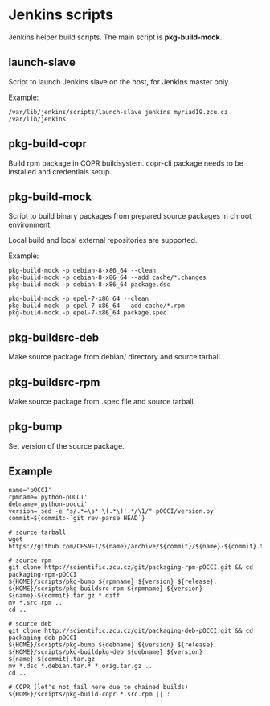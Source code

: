 # Jenkins scripts

Jenkins helper build scripts. The main script is **pkg-build-mock**.

## launch-slave

Script to launch Jenkins slave on the host, for Jenkins master only.

Example:

    /var/lib/jenkins/scripts/launch-slave jenkins myriad19.zcu.cz /var/lib/jenkins

## pkg-build-copr

Build rpm package in COPR buildsystem. copr-cli package needs to be installed and credentials setup.

## pkg-build-mock

Script to build binary packages from prepared source packages in chroot
environment.

Local build and local external repositories are supported.

Example:

    pkg-build-mock -p debian-8-x86_64 --clean
    pkg-build-mock -p debian-8-x86_64 --add cache/*.changes
    pkg-build-mock -p debian-8-x86_64 package.dsc

    pkg-build-mock -p epel-7-x86_64 --clean
    pkg-build-mock -p epel-7-x86_64 --add cache/*.rpm
    pkg-build-mock -p epel-7-x86_64 package.spec

## pkg-buildsrc-deb

Make source package from debian/ directory and source tarball.

## pkg-buildsrc-rpm

Make source package from .spec file and source tarball.

## pkg-bump

Set version of the source package.

## Example

    name='pOCCI'
    rpmname='python-pOCCI'
    debname='python-pocci'
    version=`sed -e "s/.*=\s*'\(.*\)'.*/\1/" pOCCI/version.py`
    commit=${commit:-`git rev-parse HEAD`}
    
    # source tarball
    wget https://github.com/CESNET/${name}/archive/${commit}/${name}-${commit}.tar.gz
    
    # source rpm
    git clone http://scientific.zcu.cz/git/packaging-rpm-pOCCI.git && cd packaging-rpm-pOCCI
    ${HOME}/scripts/pkg-bump ${rpmname} ${version} ${release}.
    ${HOME}/scripts/pkg-buildsrc-rpm ${rpmname} ${version} ${name}-${commit}.tar.gz *.diff
    mv *.src.rpm ..
    cd ..
    
    # source deb
    git clone http://scientific.zcu.cz/git/packaging-deb-pOCCI.git && cd packaging-deb-pOCCI
    ${HOME}/scripts/pkg-bump ${debname} ${version} ${release}.
    ${HOME}/scripts/pkg-buildpkg-deb ${debname} ${version} ${name}-${commit}.tar.gz
    mv *.dsc *.debian.tar.* *.orig.tar.gz ..
    cd ..

    # COPR (let's not fail here due to chained builds)
    ${HOME}/scripts/pkg-build-copr *.src.rpm || :
